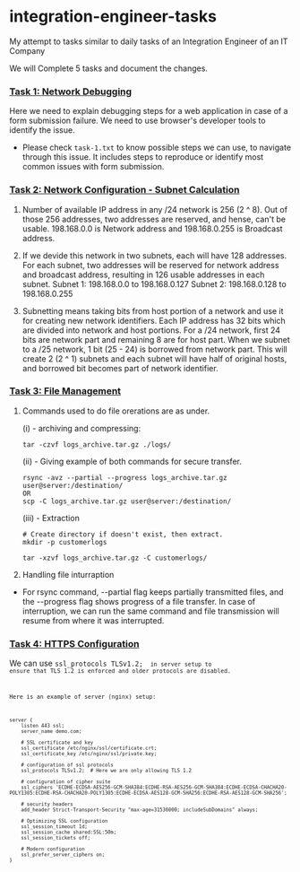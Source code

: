 # integration-engineer-tasks
My attempt to tasks similar to daily tasks of an Integration Engineer of an IT Company

We will Complete 5 tasks and document the changes. 

### <ins>Task 1: Network Debugging</ins>
Here we need to explain debugging steps for a web application in case of a form submission failure. 
We need to use browser's developer tools to identify the issue.

- Please check <code>task-1.txt</code> to know possible steps we can use, to navigate through this issue.
It includes steps to reproduce or identify most common issues with form submission. 

### <ins>Task 2: Network Configuration - Subnet Calculation</ins>

1. Number of available IP address in any /24 network is 256 (2 ^ 8).
Out of those 256 addresses, two addresses are reserved, and hense, can't be usable.
198.168.0.0 is Network address and 198.168.0.255 is Broadcast address. 

2. If we devide this network in two subnets, each will have 128 addresses.
For each subnet, two addresses will be reserved for network address and broadcast address, resulting in 126 usable addresses in each subnet. 
Subnet 1: 198.168.0.0 to 198.168.0.127
Subnet 2: 198.168.0.128 to 198.168.0.255

3. Subnetting means taking bits from host portion of a network and use it for creating new network identifiers. 
Each IP address has 32 bits which are divided into network and host portions.
For a /24 network, first 24 bits are network part and remaining 8 are for host part. 
When we subnet to a /25 network, 1 bit (25 - 24) is borrowed from network part.
This will create 2 (2 ^ 1) subnets and each subnet will have half of original hosts, and borrowed bit becomes part of network identifier.

### <ins>Task 3: File Management</ins>

1. Commands used to do file orerations are as under.
    
    (i) - archiving and compressing:
    ```
    tar -czvf logs_archive.tar.gz ./logs/
    ```
    (ii) - Giving example of both commands for secure transfer.
    ```
    rsync -avz --partial --progress logs_archive.tar.gz user@server:/destination/
    OR
    scp -C logs_archive.tar.gz user@server:/destination/
    ```
    (iii) - Extraction
    ```
    # Create directory if doesn't exist, then extract.
    mkdir -p customerlogs

    tar -xzvf logs_archive.tar.gz -C customerlogs/
    ```

2. Handling file inturraption
- For rsync command, --partial flag keeps partially transmitted files, and the --progress flag shows progress of a file transfer. 
In case of interruption, we can run the same command and file transmission will resume from where it was interrupted. 

### <ins>Task 4: HTTPS Configuration</ins>
We can use <code>ssl_protocols TLSv1.2; <code> in server setup to ensure that TLS 1.2 is enforced and older protocols are disabled.

Here is an example of server (nginx) setup:
```
server {
    listen 443 ssl;
    server_name demo.com;

    # SSL certificate and key
    ssl_certificate /etc/nginx/ssl/certificate.crt;
    ssl_certificate_key /etc/nginx/ssl/private.key;

    # configuration of ssl protocols
    ssl_protocols TLSv1.2;  # Here we are only allowing TLS 1.2
    
    # configuration of cipher suite 
    ssl_ciphers 'ECDHE-ECDSA-AES256-GCM-SHA384:ECDHE-RSA-AES256-GCM-SHA384:ECDHE-ECDSA-CHACHA20-POLY1305:ECDHE-RSA-CHACHA20-POLY1305:ECDHE-ECDSA-AES128-GCM-SHA256:ECDHE-RSA-AES128-GCM-SHA256';
    
    # security headers
    add_header Strict-Transport-Security "max-age=31536000; includeSubDomains" always;
    
    # Optimizing SSL configuration
    ssl_session_timeout 1d;
    ssl_session_cache shared:SSL:50m;
    ssl_session_tickets off;
    
    # Modern configuration
    ssl_prefer_server_ciphers on;
}
```